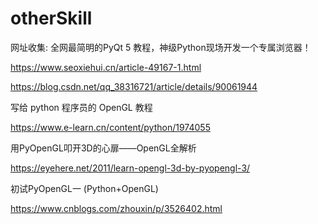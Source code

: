 # otherSkill


网址收集:
全网最简明的PyQt 5 教程，神级Python现场开发一个专属浏览器！

https://www.seoxiehui.cn/article-49167-1.html

https://blog.csdn.net/qq_38316721/article/details/90061944


写给 python 程序员的 OpenGL 教程

https://www.e-learn.cn/content/python/1974055

用PyOpenGL叩开3D的心扉——OpenGL全解析

https://eyehere.net/2011/learn-opengl-3d-by-pyopengl-3/


初试PyOpenGL一 (Python+OpenGL)

https://www.cnblogs.com/zhouxin/p/3526402.html
